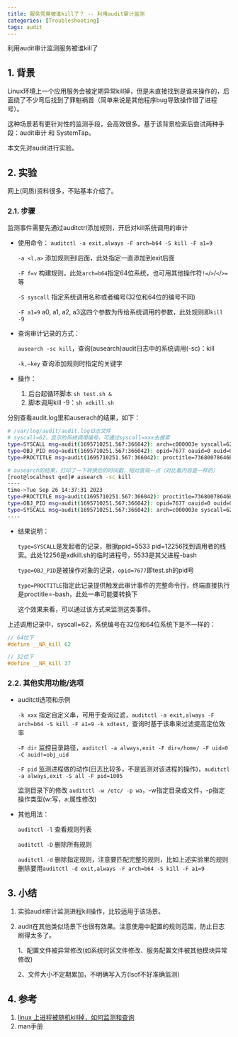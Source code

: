 ```yaml
---
title: 服务究竟被谁kill了？ -- 利用audit审计监测
categories: [Troubleshooting]
tags: audit
---
```


利用audit审计监测服务被谁kill了

## 1. 背景

Linux环境上一个应用服务会被定期异常kill掉，但是未直接找到是谁来操作的，后面绕了不少弯后找到了罪魁祸首（简单来说是其他程序bug导致操作错了进程号）。

这种场景若有更针对性的监测手段，会高效很多。基于该背景检索后尝试两种手段：audit审计 和 SystemTap。

本文先对audit进行实验。

## 2. 实验

网上(同质)资料很多，不贴基本介绍了。

### 2.1. 步骤

监测事件需要先通过auditctrl添加规则，开启对kill系统调用的审计

* 使用命令： `auditctl -a exit,always -F arch=b64 -S kill -F a1=9`

    `-a <l,a>` 添加规则到l后面，此处指定一直添加到exit后面

    `-F f=v` 构建规则，此处`arch=b64`指定64位系统，也可用其他操作符`!=`/`>`/`<`/`>=`等

    `-S syscall` 指定系统调用名称或者编号(32位和64位的编号不同)

    `-F a1=9` a0, a1, a2, a3这四个参数为传给系统调用的参数，此处规则即`kill -9`

* 查询审计记录的方式：

    `ausearch -sc kill`，查询(ausearch)audit日志中的系统调用(-sc)：kill

    `-k,–key` 查询添加规则时指定的关键字

* 操作：

    1. 后台起循环脚本 `sh test.sh &`
    2. 脚本调用kill -9：`sh xdkill.sh`

分别查看audit.log里和auserach的结果，如下：

```sh
# /var/log/audit/audit.log日志文件
# syscall=62，显示的系统调用编号，可通过syscall=xxx去搜索
type=SYSCALL msg=audit(1695710251.567:366042): arch=c000003e syscall=62 success=yes exit=0 a0=1dfd a1=9 a2=0 a3=7ffe8cad2ee0 items=0 ppid=5533 pid=7885 auid=0 uid=0 gid=0 euid=0 suid=0 fsuid=0 egid=0 sgid=0 fsgid=0 tty=pts5 ses=7482 comm="sh" exe="/usr/bin/bash" subj=unconfined_u:unconfined_r:unconfined_t:s0-s0:c0.c1023 key=(null)
type=OBJ_PID msg=audit(1695710251.567:366042): opid=7677 oauid=0 ouid=0 oses=7482 obj=unconfined_u:unconfined_r:unconfined_t:s0-s0:c0.c1023 ocomm="sh"
type=PROCTITLE msg=audit(1695710251.567:366042): proctitle=73680078646B696C6C2E7368
```

```sh
# ausearch的结果，打印了一下转换后的时间戳，相对直观一点（对比看内容是一样的）
[root@localhost qxd]# ausearch -sc kill
----
time->Tue Sep 26 14:37:31 2023
type=PROCTITLE msg=audit(1695710251.567:366042): proctitle=73680078646B696C6C2E7368
type=OBJ_PID msg=audit(1695710251.567:366042): opid=7677 oauid=0 ouid=0 oses=7482 obj=unconfined_u:unconfined_r:unconfined_t:s0-s0:c0.c1023 ocomm="sh"
type=SYSCALL msg=audit(1695710251.567:366042): arch=c000003e syscall=62 success=yes exit=0 a0=1dfd a1=9 a2=0 a3=7ffe8cad2ee0 items=0 ppid=5533 pid=7885 auid=0 uid=0 gid=0 euid=0 suid=0 fsuid=0 egid=0 sgid=0 fsgid=0 tty=pts5 ses=7482 comm="sh" exe="/usr/bin/bash" subj=unconfined_u:unconfined_r:unconfined_t:s0-s0:c0.c1023 key=(null)
----
```

* 结果说明：

    `type=SYSCALL`是发起者的记录，根据ppid=5533 pid=12256找到调用者的线索。此处12256是xdkill.sh的临时进程号，5533是其父进程-bash

    `type=OBJ_PID`是被操作对象的记录，`opid=7677`即test.sh的pid号

    `type=PROCTITLE`指定此记录提供触发此审计事件的完整命令行，终端直接执行是proctitle=-bash，此处一串可能要转换下

    这个效果来看，可以通过该方式来监测这类事件。

上述调用记录中，syscall=62，系统编号在32位和64位系统下是不一样的：

```c
// 64位下
#define __NR_kill 62

// 32位下
#define __NR_kill 37
```

### 2.2. 其他实用功能/选项

* auditctl选项和示例

    `-k xxx` 指定自定义串，可用于查询过滤，`auditctl -a exit,always -F arch=b64 -S kill -F a1=9 -k xdtest`，查询时基于该串来过滤提高定位效率

    `-F dir` 监控目录路径，`auditctl -a always,exit -F dir=/home/ -F uid=0 -C auid!=obj_uid`

    `-F pid` 监测进程做的动作(日志比较多，不是监测对该进程的操作)，`auditctl -a always,exit -S all -F pid=1005`

    监测目录下的修改 `auditctl -w /etc/ -p wa`，-w指定目录或文件，-p指定操作类型(w:写，a:属性修改)

* 其他用法：

    `auditctl -l` 查看规则列表

    `auditctl -D` 删除所有规则

    `auditctl -d` 删除指定规则，注意要匹配完整的规则，比如上述实验里的规则删除要用`auditctl -d exit,always -F arch=b64 -S kill -F a1=9`

## 3. 小结

1. 实验audit审计监测进程kill操作，比较适用于该场景。
2. audit在其他类似场景下也很有效果。注意使用中配置的规则范围，防止日志刷得太多了。

    1、配置文件被异常修改(如系统时区文件修改、服务配置文件被其他模块异常修改)

    2、文件大小不定期累加，不明确写入方(lsof不好准确监测)

## 4. 参考

1. [linux 上进程被随机kill掉，如何监测和查询](https://www.cnblogs.com/xuyaowen/p/linux-audit.html)
2. man手册
